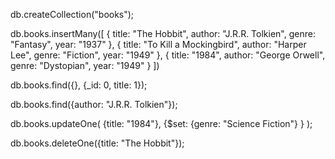 <!-- Create Collection -->

db.createCollection("books");

<!-- Insert Sample Data -->

db.books.insertMany([
{
title: "The Hobbit",
author: "J.R.R. Tolkien",
genre: "Fantasy",
year: "1937"
},
{
title: "To Kill a Mockingbird",
author: "Harper Lee",
genre: "Fiction",
year: "1949"
},
{
title: "1984",
author: "George Orwell",
genre: "Dystopian",
year: "1949"
}
])

<!-- Queries -->
<!-- Retrieve titles of all books -->

db.books.find({}, {\_id: 0, title: 1});

<!-- Find all books by "J.R.R. Tolkien" -->

db.books.find({author: "J.R.R. Tolkien"});

<!-- Update genre of "1984" to "Science Fiction" -->

db.books.updateOne(
{title: "1984"},
{$set: {genre: "Science Fiction"} }
);

<!-- Delete the book "The Hobbit" -->

db.books.deleteOne({title: "The Hobbit"});
